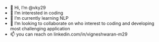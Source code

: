 - 👋 Hi, I’m @vky29
- 👀 I’m interested in coding
- 🌱 I’m currently learning NLP
- 💞️ I’m looking to collaborate on who interest to coding and developing most challenging application
- 📫 you can reach on linkedin.com/in/vigneshwaran-m29

<!---
vky29/vky29 is a ✨ special ✨ repository because its `README.md` (this file) appears on your GitHub profile.
You can click the Preview link to take a look at your changes.
--->
